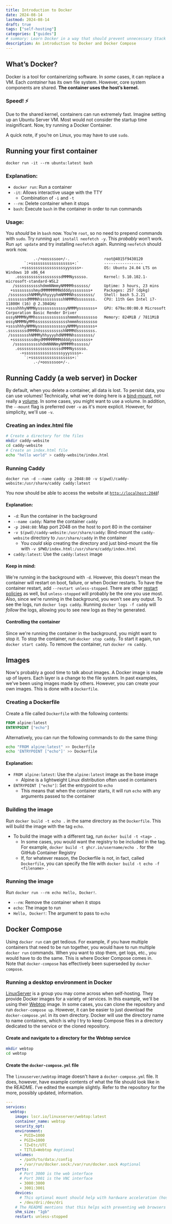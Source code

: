 ```yaml
---
title: Introduction to Docker
date: 2024-08-14
lastmod: 2024-08-14
draft: true
tags: ["self-hosting"]
categories: ["guides"]
# summary: Learn Docker in a way that should prevent unnecessary Stack Overflow visits
description: An introduction to Docker and Docker Compose
---
```


## What’s Docker?
Docker is a tool for containerizing software. In _some_ cases, it can replace a VM. Each _container_ has its own file system. However, core system components are shared. **The container uses the host’s kernel.**
### Speed! ⚡ 
Due to the shared kernel, containers can run extremely fast. Imagine setting up an Ubuntu Server VM. Most would not consider the startup time insignificant. Now, try running a Docker Container.

A quick note, if you’re on Linux, you may have to use `sudo`.
## Running your first container
`docker run -it --rm ubuntu:latest bash`
### Explanation:
* `docker run`: Run a container
* `-it`: Allows interactive usage with the TTY
  * Combination of `-i` and `-t`
* `--rm`: Delete container when it stops
* `bash`: Execute `bash` in the container in order to run commands
### Usage:
You _should_ be in `bash` now. You’re `root`, so no need to prepend commands with `sudo`.
Try running `apt install neofetch -y`. This _probably_ won’t work. Run `apt update` and try installing `neofetch` again. Running `neofetch` should work now. 
```
            .-/+oossssoo+/-.               root@4015f9430120
        `:+ssssssssssssssssss+:`           -----------------
      -+ssssssssssssssssssyyssss+-         OS: Ubuntu 24.04 LTS on Windows 10 x86_64
    .ossssssssssssssssssdMMMNysssso.       Kernel: 5.10.102.1-microsoft-standard-WSL2
   /ssssssssssshdmmNNmmyNMMMMhssssss/      Uptime: 3 hours, 23 mins
  +ssssssssshmydMMMMMMMNddddyssssssss+     Packages: 257 (dpkg)
 /sssssssshNMMMyhhyyyyhmNMMMNhssssssss/    Shell: bash 5.2.21
.ssssssssdMMMNhsssssssssshNMMMdssssssss.   CPU: 11th Gen Intel i7-11800H (16) @ 2.304GHz
+sssshhhyNMMNyssssssssssssyNMMMysssssss+   GPU: 679a:00:00.0 Microsoft Corporation Basic Render Driver
ossyNMMMNyMMhsssssssssssssshmmmhssssssso   Memory: 824MiB / 7811MiB
ossyNMMMNyMMhsssssssssssssshmmmhssssssso
+sssshhhyNMMNyssssssssssssyNMMMysssssss+
.ssssssssdMMMNhsssssssssshNMMMdssssssss.
 /sssssssshNMMMyhhyyyyhdNMMMNhssssssss/
  +sssssssssdmydMMMMMMMMddddyssssssss+
   /ssssssssssshdmNNNNmyNMMMMhssssss/
    .ossssssssssssssssssdMMMNysssso.
      -+sssssssssssssssssyyyssss+-
        `:+ssssssssssssssssss+:`
            .-/+oossssoo+/-.
```

## Running Caddy (a web server) in Docker
By default, when you delete a container, all data is lost. To persist data, you can use volumes! Technically, what we're doing here is a [bind-mount](https://docs.docker.com/engine/storage/bind-mounts/), not really a [volume](https://docs.docker.com/engine/storage/volumes/). In some cases, you might want to use a volume. In addition, the `--mount` flag is preferred over `-v` as it's more explicit. However, for simplicity, we'll use `-v`.
### Creating an index.html file
```sh
# Create a directory for the files
mkdir caddy-website
cd caddy-website
# Create an index.html file
echo "hello world" > caddy-website/index.html
```  
### Running Caddy
```
docker run -d --name caddy -p 2048:80 -v $(pwd)/caddy-website:/usr/share/caddy caddy:latest
```
You now should be able to access the website at [`http://localhost:2048`](http://localhost:2048)!
#### Explanation:
* `-d`: Run the container in the background
* `--name caddy`: Name the container `caddy`
* `-p 2048:80`: Map port 2048 on the host to port 80 in the container
* `-v $(pwd)/caddy-website:/usr/share/caddy`: Bind-mount the `caddy-website` directory to `/usr/share/caddy` in the container
    * You _could_ skip creating the directory and just bind-mount the file with `-v $PWD/index.html:/usr/share/caddy/index.html`
* `caddy:latest`: Use the `caddy:latest` image
#### Keep in mind:  
We're running in the background with `-d`. However, this doesn't mean the container will restart on boot, failure, or when Docker restarts. To have the container restart, add `--restart unless-stopped`. There are other [restart policies](https://docs.docker.com/engine/containers/start-containers-automatically/) as well, but `unless-stopped` will probably be the one you use most.  
Also, since we're running in the background, you won't see any output. To see the logs, run `docker logs caddy`. Running `docker logs -f caddy` will _follow_ the logs, allowing you to see new logs as they're generated.
#### Controlling the container  
Since we're running the container in the background, you might want to stop it. To stop the container, run `docker stop caddy`. To start it again, run `docker start caddy`. To remove the container, run `docker rm caddy`.  

## Images  
Now's probably a good time to talk about images. A Docker image is made up of layers. Each layer is a change to the file system. In past examples, we've been using images made by others. However, you can create your own images. This is done with a `Dockerfile`.
### Creating a Dockerfile
Create a file called `Dockerfile` with the following contents:  
```Dockerfile
FROM alpine:latest
ENTRYPOINT ["echo"]
```
Alternatively, you can run the following commands to do the same thing:  
```sh
echo "FROM alpine:latest" >> Dockerfile
echo 'ENTRYPOINT ["echo"]' >> Dockerfile
```
#### Explanation:
* `FROM alpine:latest`: Use the `alpine:latest` image as the base image
    * Alpine is a lightweight Linux distribution often used in containers
* `ENTRYPOINT ["echo"]`: Set the entrypoint to `echo`
    * This means that when the container starts, it will run `echo` with any arguments passed to the container
### Building the image
Run `docker build -t echo .` in the same directory as the `Dockerfile`. This will build the image with the tag `echo`.  
* To build the image with a different tag, run `docker build -t <tag> .`
    * In some cases, you would want the registry to be included in the tag. For example, `docker build -t ghcr.io/username/echo .` for the GitHub Container Registry
    * If, for whatever reason, the Dockerfile is not, in fact, called `Dockerfile`, you can specify the file with `docker build -t echo -f <filename> .`
### Running the image  
Run `docker run --rm echo Hello, Docker!`.  
* `--rm`: Remove the container when it stops
* `echo`: The image to run
* `Hello, Docker!`: The argument to pass to `echo`

## Docker Compose  
Using `docker run` can get tedious. For example, if you have multiple containers that need to be run together, you would have to run multiple `docker run` commands. When you want to stop them, get logs, etc., you would have to do the same. This is where Docker Compose comes in.  
Note that `docker-compose` has effectively been superseded by `docker compose`.  
### Running a desktop environment in Docker  
[LinuxServer](https://www.linuxserver.io/) is a group you may come across when self-hosting. They provide Docker images for a variety of services. In this example, we'll be using their [Webtop](https://github.com/linuxserver/docker-webtop) image. In some cases, you can clone the repository and run `docker-compose up`. However, it can be easier to just download the `docker-compose.yml` in its own directory. Docker will use the directory name to name containers, which is why I try to keep Compose files in a directory dedicated to the service or the cloned repository.  
#### Create and navigate to a directory for the Webtop service  
```sh
mkdir webtop
cd webtop
```
#### Create the `docker-compose.yml` file  
The `linxuserver/webtop` image doesn't have a `docker-compose.yml` file. It does, however, have example contents of what the file should look like in the README. I've edited the example slightly. Refer to the repository for the more, possibly updated, information.  
```yml
---
services:
  webtop:
    image: lscr.io/linuxserver/webtop:latest
    container_name: webtop
    security_opt:
    environment:
      - PUID=1000
      - PGID=1000
      - TZ=Etc/UTC
      - TITLE=Webtop #optional
    volumes:
      - /path/to/data:/config
      - /var/run/docker.sock:/var/run/docker.sock #optional
    ports:
      # Port 3000 is the web interface
      # Port 3001 is the VNC interface
      - 3000:3000
      - 3001:3001
    devices:
      # This optional mount should help with hardware acceleration (host should be Linux)
      - /dev/dri:/dev/dri
    # The README mentions that this helps with preventing web browsers from crashing
    shm_size: "1gb"
    restart: unless-stopped
```